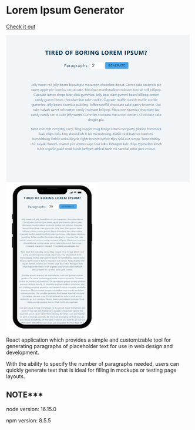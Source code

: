 # Lorem Ipsum Generator

[Check it out](https://lorem-ipsum-generator2022.netlify.app/)

<img src='/src/img/random-text-generated.png' width=500 height=400> <img src='/src/img/random-text-gen-phone.png' width=250 height=400>

React application which provides a simple and customizable tool for generating paragraphs of placeholder text for use in web design and development.

With the ability to specify the number of paragraphs needed, users can quickly generate text that is ideal for filling in mockups or testing page layouts.

## NOTE*** 
node version: 16.15.0

npm version: 8.5.5

